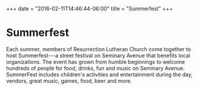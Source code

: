 +++
date = "2016-02-11T14:46:44-06:00"
title = "Summerfest"
+++

# Summerfest

Each summer, members of Resurrection Lutheran Church come together to host Summerfest---a street festival on Seminary Avenue that benefits local organizations. The event has grown from humble beginnings to welcome hundreds of people for food, drinks, fun and music on Seminary Avenue. SummerFest includes children's activities and entertainment during the day, vendors, great music, games, food, beer and more.
